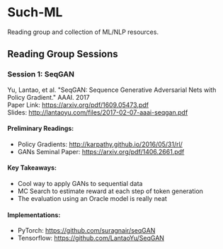 # Such-ML
Reading group and collection of ML/NLP resources.

## Reading Group Sessions
### Session 1: SeqGAN
Yu, Lantao, et al. "SeqGAN: Sequence Generative Adversarial Nets with Policy Gradient." AAAI. 2017     
Paper Link: https://arxiv.org/pdf/1609.05473.pdf      
Slides: http://lantaoyu.com/files/2017-02-07-aaai-seqgan.pdf       

#### Preliminary Readings: 
* Policy Gradients: http://karpathy.github.io/2016/05/31/rl/
* GANs Seminal Paper: https://arxiv.org/pdf/1406.2661.pdf

#### Key Takeaways:
* Cool way to apply GANs to sequential data
* MC Search to estimate reward at each step of token generation
* The evaluation using an Oracle model is really neat

#### Implementations:
* PyTorch: https://github.com/suragnair/seqGAN
* Tensorflow: https://github.com/LantaoYu/SeqGAN
